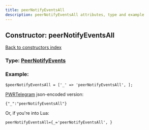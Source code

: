 ```yaml
---
title: peerNotifyEventsAll
description: peerNotifyEventsAll attributes, type and example
---
```

## Constructor: peerNotifyEventsAll  
[Back to constructors index](index.md)






### Type: [PeerNotifyEvents](../types/PeerNotifyEvents.md)


### Example:

```
$peerNotifyEventsAll = ['_' => 'peerNotifyEventsAll', ];
```  

[PWRTelegram](https://pwrtelegram.xyz) json-encoded version:

```
{"_":"peerNotifyEventsAll"}
```


Or, if you're into Lua:  


```
peerNotifyEventsAll={_='peerNotifyEventsAll', }

```


